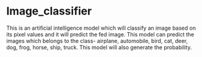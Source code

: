 # Image_classifier
This is an artificial intelligence model which will classify an image based on its pixel values and it will predict the fed image. This model can predict the images which belongs to the class- airplane, automobile, bird, cat, deer, dog, frog, horse, ship, truck. This model will also generate the probability.
